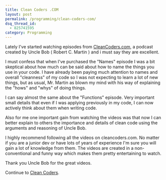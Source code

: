 ```yaml
---
title: Clean Coders .COM
layout: post
permalink: /programming/clean-coders-com/
dsq_thread_id:
  - 825741595
category: Programming
---
```

Lately I've started watching episodes from [CleanCoders.com][1], a podcast created by Uncle Bob ( Robert C. Martin ) and i must say they are excellent.

I must confess that when I've purchased the "Names" episode I was a bit skeptical about how much can be said about how to name the things you use in your code. I have already been paying much attention to names and overall "cleanness" of my code so I was not expecting to learn a lot of new things, but as usual, Mr. Martin as blown my mind with his way of explaining the "hows" and "whys" of doing things.

I can say almost the same about the "Functions" episode. Very important small details that even if I was applying previously in my code, I can now actively think about them when writing code.

Also for me one important gain from watching the videos was that now I can better explain to others the importance and details of clean code using the arguments and reasoning of Uncle Bob.

I highly recommend following all the videos on cleancoders.com. No matter if you are a junior dev or have lots of years of experience I'm sure you will gain a lot of knowledge from them. The videos are created in a non-conventional and funny way which makes them pretty entertaining to watch.

Thank you Uncle Bob for the great videos.

Continue to [Clean Coders][1].

 [1]: http://www.cleancoders.com "Clean Coders"